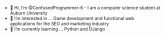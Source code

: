 - 👋 Hi, I’m @ConfusedProgrammer-6 - I am a computer science student at Auburn University
- 👀 I’m interested in ... Game development and functional web applications for the SEO and marketing industry
- 🌱 I’m currently learning ... Python and DJango

<!---
ConfusedProgrammer-6/ConfusedProgrammer-6 is a ✨ special ✨ repository because its `README.md` (this file) appears on your GitHub profile.
You can click the Preview link to take a look at your changes.
--->
